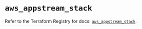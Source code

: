 # `aws_appstream_stack`

Refer to the Terraform Registry for docs: [`aws_appstream_stack`](https://registry.terraform.io/providers/hashicorp/aws/5.59.0/docs/resources/appstream_stack).
